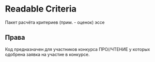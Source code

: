 # Readable Сriteria
Пакет расчёта критериев (прим. - оценок) эссе

## Права
Код предназначен для участников конкурса ПРО//ЧТЕНИЕ у которых одобрена заявка на участие в конкурсе.
